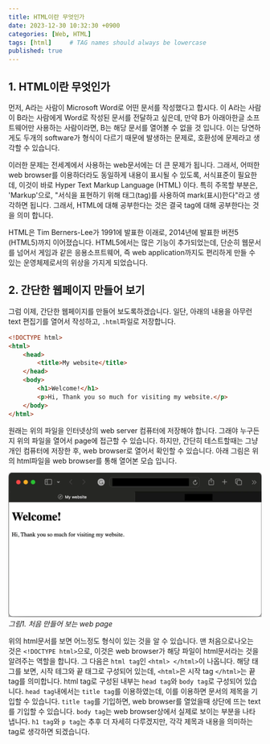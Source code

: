 ```yaml
---
title: HTML이란 무엇인가
date: 2023-12-30 10:32:30 +0900
categories: [Web, HTML]
tags: [html]     # TAG names should always be lowercase
published: true
---
```


## 1. HTML이란 무엇인가
먼저, A라는 사람이 Microsoft Word로 어떤 문서를 작성했다고 합시다. 
이 A라는 사람이 B라는 사람에게 Word로 작성된 문서를 전달하고 싶은데, 만약 B가 아래아한글 소프트웨어만 사용하는 사람이라면, B는 해당 문서를 열어볼 수 없을 것 입니다. 
이는 당연하게도 두개의 software가 형식이 다르기 때문에 발생하는 문제로, 호환성에 문제라고 생각할 수 있습니다. 

이러한 문제는 전세계에서 사용하는 web문서에는 더 큰 문제가 됩니다. 
그래서, 어떠한 web browser를 이용하더라도 동일하게 내용이 표시될 수 있도록, 서식표준이 필요한데, 이것이 바로 Hyper Text Markup Language (HTML) 이다. 
특히 주목할 부분은, 'Markup'으로, "서식을 표현하기 위해 태그(tag)를 사용하여 mark(표시)한다"라고 생각하면 됩니다. 
그래서, HTML에 대해 공부한다는 것은 결국 tag에 대해 공부한다는 것을 의미 합니다. 

HTML은 Tim Berners-Lee가 1991에 발표한 이래로, 2014년에 발표한 버전5 (HTML5)까지 이어졌습니다. 
HTML5에서는 많은 기능이 추가되었는데, 단순히 웹문서를 넘어서 게임과 같은 응용소프트웨어, 즉 web application까지도 편리하게 만들 수 있는 운영체제로서의 위상을 가지게 되었습니다. 

## 2. 간단한 웹페이지 만들어 보기
그럼 이제, 간단한 웹페이지를 만들어 보도록하겠습니다. 일단, 아래의 내용을 아무런 text 편집기를 열어서 작성하고, ```.html```파일로 저장합니다. 
```html
<!DOCTYPE html>
<html>
    <head>
        <title>My website</title>
    </head>
    <body>
        <h1>Welcome!</h1>
        <p>Hi, Thank you so much for visiting my website.</p>
    </body>
</html>
```

원래는 위의 파일을 인터넷상의 web server 컴퓨터에 저장해야 합니다. 그래야 누구든지 위의 파일을 열어서 page에 접근할 수 있습니다. 하지만, 간단히 테스트할때는 그냥 개인 컴퓨터에 저장한 후, web browser로 열어서 확인할 수 있습니다. 
아래 그림은 위의 html파일을 web browser를 통해 열어본 모습 입니다. 

![my first web page](figures/html/html_0.webp)
_그림1. 처음 만들어 보는 web page_

위의 html문서를 보면 어느정도 형식이 있는 것을 알 수 있습니다. 맨 처음으로나오는 것은 ```<!DOCTYPE html>```으로, 이것은 web browser가 해당 파일이 html문서라는 것을 알려주는 역할을 합니다. 그 다음은 ```html tag```인 ```<html> </html>```이 나옵니다. 해당 태그를 보면, 시작 테그와 끝 태그로 구성되어 있는데, ```<html>```은 시작 tag ```</html>```는 끝 tag를 의미합니다. html tag로 구성된 내부는 ```head tag```와 ```body tag```로 구성되어 있습니다. ```head tag```내에서는 ```title tag```를 이용하였는데, 이를 이용하면 문서의 제목을 기입할 수 있습니다. ```title tag```를 기입하면, web browser를 열었을때 상단에 뜨는 text를 기입할 수 있습니다. 
```body tag```는 web browser상에서 실제로 보이는 부분을 나타냅니다. ```h1 tag```와 ```p tag```는 추후 더 자세히 다루겠지만, 각각 제목과 내용을 의미하는 tag로 생각하면 되겠습니다. 
